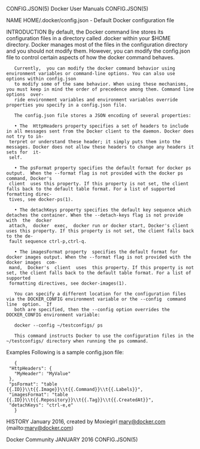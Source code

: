 CONFIG.JSON(5)							      Docker User Manuals							CONFIG.JSON(5)

NAME
       HOME/.docker/config.json - Default Docker configuration file

INTRODUCTION
       By  default,  the Docker command line stores its configuration files in a directory called .docker within your $HOME directory.	Docker manages most of
       the files in the configuration directory and you should not modify them.	 However, you can modify the config.json file to control  certain  aspects  of
       how the docker command behaves.

       Currently,  you can modify the docker command behavior using environment variables or command-line options. You can also use options within config.json
       to modify some of the same behavior. When using these mechanisms, you must keep in mind the order of precedence among them. Command line options	 over‐
       ride environment variables and environment variables override properties you specify in a config.json file.

       The config.json file stores a JSON encoding of several properties:

       • The  HttpHeaders property specifies a set of headers to include in all messages sent from the Docker client to the daemon. Docker does not try to in‐
	 terpret or understand these header; it simply puts them into the messages. Docker does not allow these headers to change any headers it sets for  it‐
	 self.

       • The psFormat property specifies the default format for docker ps output.  When the --format flag is not provided with the docker ps command, Docker's
	 client	 uses this property. If this property is not set, the client falls back to the default table format. For a list of supported formatting direc‐
	 tives, see docker-ps(1).

       • The detachKeys property specifies the default key sequence which detaches the container. When the --detach-keys flag is not provide with  the	docker
	 attach,  docker  exec,	 docker run or docker start, Docker's client uses this property. If this property is not set, the client falls back to the de‐
	 fault sequence ctrl-p,ctrl-q.

       • The imagesFormat property  specifies the default format for docker images output. When the --format flag is not provided with the docker images  com‐
	 mand,	Docker's  client  uses	this property. If this property is not set, the client falls back to the default table format. For a list of supported
	 formatting directives, see docker-images(1).

       You can specify a different location for the configuration files via the DOCKER_CONFIG environment variable or the --config  command  line  option.  If
       both are specified, then the --config option overrides the DOCKER_CONFIG environment variable:

       docker --config ~/testconfigs/ ps

       This command instructs Docker to use the configuration files in the ~/testconfigs/ directory when running the ps command.

Examples
       Following is a sample config.json file:

       {
	 "HttpHeaders": {
	   "MyHeader": "MyValue"
	 },
	 "psFormat": "table {{.ID}}\\t{{.Image}}\\t{{.Command}}\\t{{.Labels}}",
	 "imagesFormat": "table {{.ID}}\\t{{.Repository}}\\t{{.Tag}}\\t{{.CreatedAt}}",
	 "detachKeys": "ctrl-e,e"
       }

HISTORY
       January 2016, created by Moxiegirl mary@docker.com ⟨mailto:mary@docker.com⟩

Docker Community							 JANUARY 2016								CONFIG.JSON(5)
